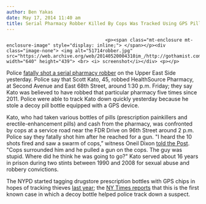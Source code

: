 ```yaml
---
author: Ben Yakas
date: May 17, 2014 11:40 am
title: Serial Pharmacy Robber Killed By Cops Was Tracked Using GPS Pill Bottle
---
```


	
										<p><span class="mt-enclosure mt-enclosure-image" style="display: inline;"> </span></p><div class="image-none"> <img alt="51714robber.jpg" src="https://web.archive.org/web/20140520004310im_/http://gothamist.com/attachments/byakas/51714robber.jpg" width="640" height="439"> <br> <i> screenshot</i></div> <p></p>

<p>Police <a href="https://web.archive.org/web/20140520004310/http://gothamist.com/2014/05/16/robbery_suspect_fatally_shot_by_cop.php">fatally shot a serial pharmacy robber</a> on the Upper East Side yesterday. Police say that Scott Kato, 45, robbed HealthSource Pharmacy, at Second Avenue and East 68th Street, around 1:30 p.m. Friday; they say Kato was believed to have robbed that particular pharmacy five times since 2011. Police were able to track Kato down quickly yesterday because he stole a decoy pill bottle equipped with a GPS device.</p>

<p>Kato, who had taken various bottles of pills (prescription painkillers and erectile-enhancement pills) and cash from the pharmacy, was confronted by cops at a service road near the FDR Drive on 96th Street around 2 p.m. Police say they fatally shot him after he reached for a gun. &quot;I heard the 10 shots fired and saw a swarm of cops,&#x201D; witness Oneil Dixon <a href="https://web.archive.org/web/20140520004310/http://nypost.com/2014/05/16/cops-shot-robber-dead-as-he-fled-scene-sources/">told the Post</a>. &quot;Cops surrounded him and he pulled a gun on the cops. The guy was stupid. Where did he think he was going to go?&quot; Kato served about 16 years in prison during two stints between 1990 and 2008 for sexual abuse and robbery convictions.</p>

<p>The NYPD started tagging drugstore prescription bottles with GPS chips in hopes of tracking thieves <a href="https://web.archive.org/web/20140520004310/http://gothamist.com/2013/01/15/pill_thieves_beware_nypd_plans_to_a.php">last year</a>; the <a href="https://web.archive.org/web/20140520004310/http://www.nytimes.com/2014/05/17/nyregion/robbery-suspect-tracked-by-gps-and-killed.html?ref=nyregion&amp;_r=1">NY Times reports</a> that this is the first known case in which a decoy bottle helped police track down a suspect.</p>					
										
									
				